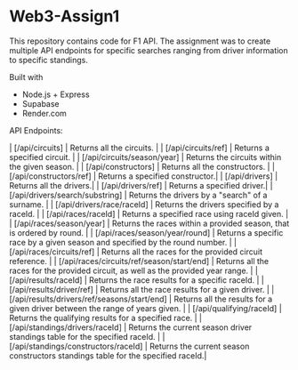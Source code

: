 # Web3-Assign1

This repository contains code for F1 API. The assignment was to create multiple API endpoints for specific searches ranging from driver information to specific standings.

Built with
- Node.js + Express
- Supabase
- Render.com

API Endpoints:

| [/api/circuits] | Returns all the circuits. |
| [/api/circuits/ref] | Returns a specified circuit. |
| [/api/circuits/season/year] | Returns the circuits within the given season. |
| [/api/constructors] | Returns all the constructors. |
| [/api/constructors/ref] | Returns a specified constructor.|
| [/api/drivers] | Returns all the drivers.|
| [/api/drivers/ref] | Returns a specified driver.|
| [/api/drivers/search/substring] | Returns the drivers by a "search" of a surname. |
| [/api/drivers/race/raceId] | Returns the drivers specified by a raceId. |
| [/api/races/raceId] | Returns a specified race using raceId given. |
| [/api/races/season/year] | Returns the races within a provided season, that is ordered by round. |
| [/api/races/season/year/round] | Returns a specific race by a given season and specified by the round number. |
| [/api/races/circuits/ref] | Returns all the races for the provided circuit reference. |
| [/api/races/circuits/ref/season/start/end] | Returns all the races for the provided circuit, as well as the provided year range. |
| [/api/results/raceId] | Returns the race results for a specific raceId. |
| [/api/results/driver/ref] | Returns all the race results for a given driver. |
| [/api/results/drivers/ref/seasons/start/end] | Returns all the results for a given driver between the range of years given. |
| [/api/qualifying/raceId] | Returns the qualifying results for a specified race. |
| [/api/standings/drivers/raceId] | Returns the current season driver standings table for the specified raceId. |
| [/api/standings/constructors/raceId] | Returns the current season constructors standings table for the specified raceId.|
